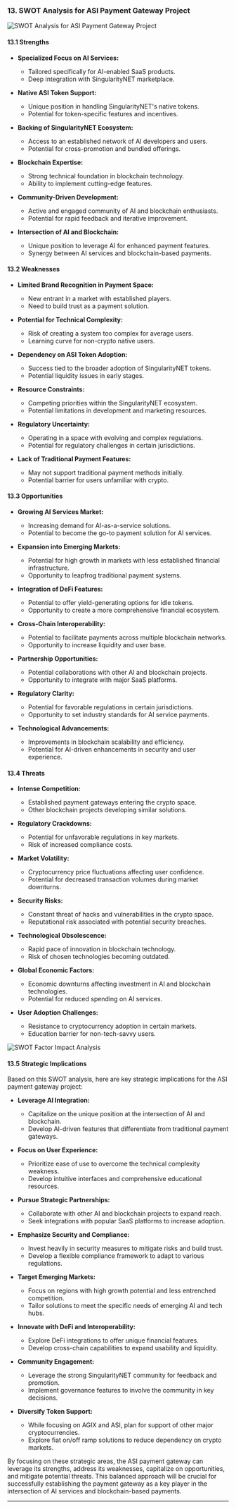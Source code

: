 ### 13. SWOT Analysis for ASI Payment Gateway Project

![ SWOT Analysis for ASI Payment Gateway Project](research_images/swot-analysis-for-asi-payment-gateway-project.svg)

#### 13.1 Strengths
- **Specialized Focus on AI Services:**
  - Tailored specifically for AI-enabled SaaS products.
  - Deep integration with SingularityNET marketplace.

- **Native ASI Token Support:**
  - Unique position in handling SingularityNET's native tokens.
  - Potential for token-specific features and incentives.

- **Backing of SingularityNET Ecosystem:**
  - Access to an established network of AI developers and users.
  - Potential for cross-promotion and bundled offerings.

- **Blockchain Expertise:**
  - Strong technical foundation in blockchain technology.
  - Ability to implement cutting-edge features.

- **Community-Driven Development:**
  - Active and engaged community of AI and blockchain enthusiasts.
  - Potential for rapid feedback and iterative improvement.

- **Intersection of AI and Blockchain:**
  - Unique position to leverage AI for enhanced payment features.
  - Synergy between AI services and blockchain-based payments.

#### 13.2 Weaknesses
- **Limited Brand Recognition in Payment Space:**
  - New entrant in a market with established players.
  - Need to build trust as a payment solution.

- **Potential for Technical Complexity:**
  - Risk of creating a system too complex for average users.
  - Learning curve for non-crypto native users.

- **Dependency on ASI Token Adoption:**
  - Success tied to the broader adoption of SingularityNET tokens.
  - Potential liquidity issues in early stages.

- **Resource Constraints:**
  - Competing priorities within the SingularityNET ecosystem.
  - Potential limitations in development and marketing resources.

- **Regulatory Uncertainty:**
  - Operating in a space with evolving and complex regulations.
  - Potential for regulatory challenges in certain jurisdictions.

- **Lack of Traditional Payment Features:**
  - May not support traditional payment methods initially.
  - Potential barrier for users unfamiliar with crypto.

#### 13.3 Opportunities
- **Growing AI Services Market:**
  - Increasing demand for AI-as-a-service solutions.
  - Potential to become the go-to payment solution for AI services.

- **Expansion into Emerging Markets:**
  - Potential for high growth in markets with less established financial infrastructure.
  - Opportunity to leapfrog traditional payment systems.

- **Integration of DeFi Features:**
  - Potential to offer yield-generating options for idle tokens.
  - Opportunity to create a more comprehensive financial ecosystem.

- **Cross-Chain Interoperability:**
  - Potential to facilitate payments across multiple blockchain networks.
  - Opportunity to increase liquidity and user base.

- **Partnership Opportunities:**
  - Potential collaborations with other AI and blockchain projects.
  - Opportunity to integrate with major SaaS platforms.

- **Regulatory Clarity:**
  - Potential for favorable regulations in certain jurisdictions.
  - Opportunity to set industry standards for AI service payments.

- **Technological Advancements:**
  - Improvements in blockchain scalability and efficiency.
  - Potential for AI-driven enhancements in security and user experience.

#### 13.4 Threats
- **Intense Competition:**
  - Established payment gateways entering the crypto space.
  - Other blockchain projects developing similar solutions.

- **Regulatory Crackdowns:**
  - Potential for unfavorable regulations in key markets.
  - Risk of increased compliance costs.

- **Market Volatility:**
  - Cryptocurrency price fluctuations affecting user confidence.
  - Potential for decreased transaction volumes during market downturns.

- **Security Risks:**
  - Constant threat of hacks and vulnerabilities in the crypto space.
  - Reputational risk associated with potential security breaches.

- **Technological Obsolescence:**
  - Rapid pace of innovation in blockchain technology.
  - Risk of chosen technologies becoming outdated.

- **Global Economic Factors:**
  - Economic downturns affecting investment in AI and blockchain technologies.
  - Potential for reduced spending on AI services.

- **User Adoption Challenges:**
  - Resistance to cryptocurrency adoption in certain markets.
  - Education barrier for non-tech-savvy users.

![ SWOT Factor Impact Analysis](research_images/swot-factor-impact-analysis.svg)

#### 13.5 Strategic Implications
Based on this SWOT analysis, here are key strategic implications for the ASI payment gateway project:

- **Leverage AI Integration:**
  - Capitalize on the unique position at the intersection of AI and blockchain.
  - Develop AI-driven features that differentiate from traditional payment gateways.

- **Focus on User Experience:**
  - Prioritize ease of use to overcome the technical complexity weakness.
  - Develop intuitive interfaces and comprehensive educational resources.

- **Pursue Strategic Partnerships:**
  - Collaborate with other AI and blockchain projects to expand reach.
  - Seek integrations with popular SaaS platforms to increase adoption.

- **Emphasize Security and Compliance:**
  - Invest heavily in security measures to mitigate risks and build trust.
  - Develop a flexible compliance framework to adapt to various regulations.

- **Target Emerging Markets:**
  - Focus on regions with high growth potential and less entrenched competition.
  - Tailor solutions to meet the specific needs of emerging AI and tech hubs.

- **Innovate with DeFi and Interoperability:**
  - Explore DeFi integrations to offer unique financial features.
  - Develop cross-chain capabilities to expand usability and liquidity.

- **Community Engagement:**
  - Leverage the strong SingularityNET community for feedback and promotion.
  - Implement governance features to involve the community in key decisions.

- **Diversify Token Support:**
  - While focusing on AGIX and ASI, plan for support of other major cryptocurrencies.
  - Explore fiat on/off ramp solutions to reduce dependency on crypto markets.

By focusing on these strategic areas, the ASI payment gateway can leverage its strengths, address its weaknesses, capitalize on opportunities, and mitigate potential threats. This balanced approach will be crucial for successfully establishing the payment gateway as a key player in the intersection of AI services and blockchain-based payments.

---